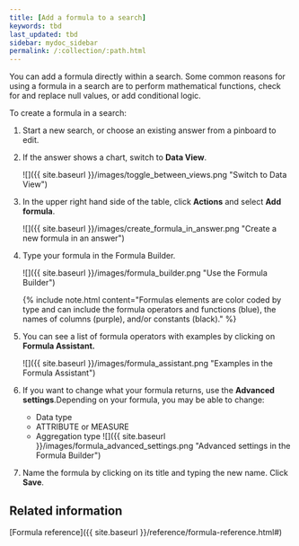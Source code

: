 ```yaml
---
title: [Add a formula to a search]
keywords: tbd
last_updated: tbd
sidebar: mydoc_sidebar
permalink: /:collection/:path.html
---
```

You can add a formula directly within a search. Some common reasons for using a formula in a search are to perform mathematical functions, check for and replace null values, or add conditional logic.

To create a formula in a search:

1. Start a new search, or choose an existing answer from a pinboard to edit.
2. If the answer shows a chart, switch to **Data View**.

     ![]({{ site.baseurl }}/images/toggle_between_views.png "Switch to Data View")

3. In the upper right hand side of the table, click **Actions** and select **Add formula**.

     ![]({{ site.baseurl }}/images/create_formula_in_answer.png "Create a new formula in an answer")

4. Type your formula in the Formula Builder.

     ![]({{ site.baseurl }}/images/formula_builder.png "Use the Formula Builder")

    {% include note.html content="Formulas elements are color coded by type and can include the formula operators and functions (blue), the names of columns (purple), and/or constants (black)." %}

5.  You can see a list of formula operators with examples by clicking on **Formula Assistant.**

    ![]({{ site.baseurl }}/images/formula_assistant.png "Examples in the Formula Assistant")

6.  If you want to change what your formula returns, use the **Advanced settings**.Depending on your formula, you may be able to change:

    -   Data type
    -   ATTRIBUTE or MEASURE
    -   Aggregation type
    ![]({{ site.baseurl }}/images/formula_advanced_settings.png "Advanced settings in the Formula Builder")

7. Name the formula by clicking on its title and typing the new name. Click **Save**.


## Related information  

[Formula reference]({{ site.baseurl }}/reference/formula-reference.html#)
